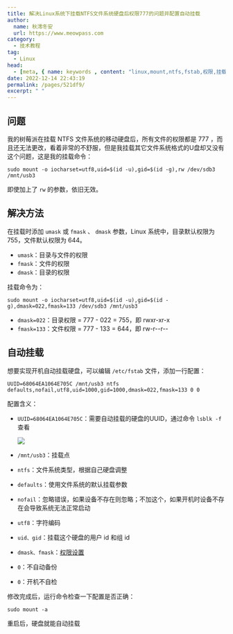 ```yaml
---
title: 解决Linux系统下挂载NTFS文件系统硬盘后权限777的问题并配置自动挂载
author:
  name: 秋澪冬安
  url: https://www.meowpass.com
category: 
  - 技术教程
tag: 
  - Linux
head:
  - [meta, { name: keywords , content: "linux,mount,ntfs,fstab,权限,挂载,umask,fmask,dmask" }]
date: 2022-12-14 22:43:19
permalink: /pages/521df9/
excerpt: " "
---
```




## 问题

我的树莓派在挂载 NTFS 文件系统的移动硬盘后，所有文件的权限都是 777 ，而且还无法更改，看着非常的不舒服，但是我挂载其它文件系统格式的U盘却又没有这个问题，这是我的挂载命令：

```shell
sudo mount -o iocharset=utf8,uid=$(id -u),gid=$(id -g),rw /dev/sdb3 /mnt/usb3
```

即使加上了 `rw` 的参数，依旧无效。

## 解决方法

在挂载时添加 `umask` 或 `fmask` 、 `dmask` 参数，Linux 系统中，目录默认权限为 755，文件默认权限为 644。

- `umask`：目录与文件的权限
- `fmask`：文件的权限
- `dmask`：目录的权限

挂载命令为：

```shell
sudo mount -o iocharset=utf8,uid=$(id -u),gid=$(id -g),dmask=022,fmask=133 /dev/sdb3 /mnt/usb3
```

- `dmask=022`：目录权限 = 777 - 022 = 755，即 rwxr-xr-x
- `fmask=133`：文件权限 = 777 - 133 = 644，即 rw-r--r--

## 自动挂载

想要实现开机自动挂载硬盘，可以编辑 `/etc/fstab` 文件，添加一行配置：

```
UUID=68064EA1064E705C /mnt/usb3 ntfs defaults,nofail,utf8,uid=1000,gid=1000,dmask=022,fmask=133 0 0
```

配置含义：

- `UUID=68064EA1064E705C`：需要自动挂载的硬盘的UUID，通过命令 `lsblk -f`  查看

  ![](/assets/page-img/2022/20221214/1.webp)

- `/mnt/usb3`：挂载点
- `ntfs`：文件系统类型，根据自己硬盘调整
- `defaults`：使用文件系统的默认挂载参数
- `nofail`：忽略错误，如果设备不存在则忽略；不加这个，如果开机时设备不存在会导致系统无法正常启动
- `utf8`：字符编码
- `uid、gid`：挂载这个硬盘的用户 id 和组 id
- `dmask、fmask`：[权限设置](#解决方法)
- `0`：不自动备份
- `0`：开机不自检

修改完成后，运行命令检查一下配置是否正确：

```shell
sudo mount -a
```

重启后，硬盘就能自动挂载